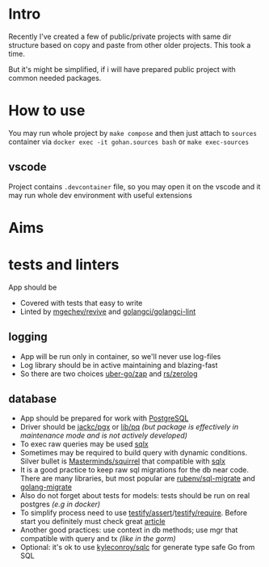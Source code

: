 # Intro

Recently I've created a few of public/private projects with same dir structure based on copy and paste from other older projects. This took a time.

But it's might be simplified, if i will have prepared public project with common needed packages.


# How to use

You may run whole project by `make compose` and then just attach to `sources` container via `docker exec -it gohan.sources bash` or `make exec-sources`

## vscode

Project contains `.devcontainer` file, so you may open it on the vscode and it may run whole dev environment with useful extensions


# Aims

# tests and linters

App should be

- Covered with tests that easy to write
- Linted by [mgechev/revive](https://github.com/mgechev/revive) and [golangci/golangci-lint](https://github.com/golangci/golangci-lint)

## logging

- App will be run only in container, so we'll never use log-files
- Log library should be in active maintaining and blazing-fast
- So there are two choices [uber-go/zap](https://github.com/uber-go/zap) and [rs/zerolog](https://github.com/rs/zerolog)

## database

- App should be prepared for work with [PostgreSQL](https://www.postgresql.org/docs/12/index.html)
- Driver should be [jackc/pgx](https://github.com/jackc/pgx) or [lib/pq](https://github.com/lib/pq) _(but package is effectively in maintenance mode and is not actively developed)_
- To exec raw queries may be used [sqlx](https://github.com/jmoiron/sqlx)
- Sometimes may be required to build query with dynamic conditions. Silver bullet is [Masterminds/squirrel](https://github.com/Masterminds/squirrel) that compatible with [sqlx](https://github.com/jmoiron/sqlx)
- It is a good practice to keep raw sql migrations for the db near code. There are many libraries, but most popular are [rubenv/sql-migrate](https://github.com/rubenv/sql-migrate) and [golang-migrate](https://github.com/golang-migrate/migrate)
- Also do not forget about tests for models: tests should be run on real postgres _(e.g in docker)_
- To simplify process need to use [testify/assert](https://github.com/stretchr/testify/assert)/[testify/require](https://github.com/stretchr/testify/require). Before start you definitely must check great [article](https://dev.to/techschoolguru/write-go-unit-tests-for-db-crud-with-random-data-53no)
- Another good practices: use context in db methods; use mgr that compatible with query and tx _(like in the gorm)_
- Optional: it's ok to use [kyleconroy/sqlc](https://github.com/kyleconroy/sqlc) for generate type safe Go from SQL
